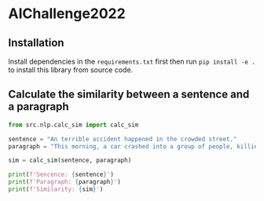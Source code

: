 # AIChallenge2022

## Installation

Install dependencies in the `requirements.txt` first then run `pip install -e . ` to install this library from source code.

## Calculate the similarity between a sentence and a paragraph

```python
from src.nlp.calc_sim import calc_sim

sentence = "An terrible accident happened in the crowded street."
paragraph = "This morning, a car crashed into a group of people, killing 5 people and injuring 10 others. The driver of the car was arrested by the police."

sim = calc_sim(sentence, paragraph)

print(f'Sencence: {sentence}')
print(f'Paragraph: {paragraph}')
print(f'Similarity: {sim}')
```